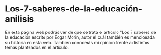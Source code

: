 # Los-7-saberes-de-la-educación-anilisis
En esta página web podrás ver de que se trata el artículo "Los 7 saberes de la educación escrito por Edgar Morin, autor el cuál también es mencionada su historia en esta web. También conocerás mi opinion frente a distintos temas planteados en el artículo. 
